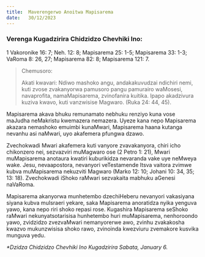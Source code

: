 ```yaml
---
title:  Maverengerwo Anoitwa Mapisarema
date:   30/12/2023
---
```


### Verenga Kugadzirira Chidzidzo Chevhiki Ino:
1 Vakoronike 16: 7; Neh. 12: 8; Mapisarema 25: 1-5; Mapisarema 33: 1-3; VaRoma 8: 26, 27; Mapisarema 82: 8; Mapisarema 121: 7.

> <p>Chemusoro:</p>
> Akati kwavari: Ndiwo mashoko angu, andakakuvudzai ndichiri nemi, kuti zvose zvakanyorwa pamusoro pangu pamurairo waMosesi, navaprofita, namaMapisarema, zvinofanira kuitika. Ipapo akadzivura kuziva kwavo, kuti vanzwisise Magwaro. (Ruka 24: 44, 45).

Mapisarema akava bhuku remunamato nebhuku renziyo kuna vose maJudha neMakristu kwemazera nemazera. Uyeze kana nepo Mapisarema akazara nemashoko emuimbi kunaMwari, Mapisarema haana kutanga nevanhu asi naMwari, uyo akafemera pfungwa dzawo.

Zvechokwadi Mwari akafemera kuti vanyore zvavakanyora, chiri icho chikonzero nei, sezvazviri muMagwaro ose (2 Petro 1: 21), Mwari muMapisarema anotaura kwatiri kuburikidza nevaranda vake uye neMweya wake. Jesu, nevaapostora, nevanyori veTestamende Itsva vaitora zvimwe kubva muMapisarema nekuzviti Magwaro (Marko 12: 10; Johani 10: 34, 35; 13: 18). Zvechokwadi iShoko raMwari sezvakaita mabhuku aGenesi naVaRoma.

Mapisarema akanyorwa munhetembo dzechiHeberu nevanyori vakasiyana siyana kubva muIsraeri yekare, saka Mapisarema anoratidza nyika yenguva yawo, kana nepo riri shoko repasi rose. Kugashira Mapisarema seShoko raMwari nekunyatsotarisisa hunhetembo huri muMapisarema, nenhoroondo yawo, zvidzidzo zvezvaMwari nemanyorerwe awo, zvinhu zvakakosha kwazvo mukunzwisisa shoko rawo, zvinoinda kwezviuru zvemakore kusvika munguva yedu. 

_*Dzidza Chidzidzo Chevhiki Ino Kugadzirira Sabata, January 6._